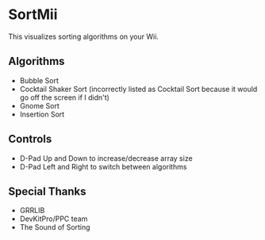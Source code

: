 # SortMii
This visualizes sorting algorithms on your Wii.

## Algorithms
- Bubble Sort
- Cocktail Shaker Sort (incorrectly listed as Cocktail Sort because it would go off the screen if I didn't)
- Gnome Sort
- Insertion Sort

## Controls
- D-Pad Up and Down to increase/decrease array size
- D-Pad Left and Right to switch between algorithms

## Special Thanks
- GRRLIB
- DevKitPro/PPC team
- The Sound of Sorting
